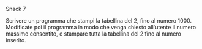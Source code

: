 Snack 7

Scrivere un programma che stampi la tabellina del 2, fino al numero 1000.
Modificate poi il programma in modo che venga chiesto all'utente il numero massimo consentito, e stampare tutta la tabellina del 2 fino al numero inserito.